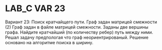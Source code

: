 # LAB_C VAR 23
Вариант 23: Поиск кратчайщего пути. Граф задан матрицей смежности (2)
Граф задан в файле матрицей смежности. Заданы две вершины графа. Найдите кратчайший (по количеству
ребер) путь между ними. 
Решал задачу предпологая что граф неориентрированый.
Решение основано на алгоритме поиска в ширину.

